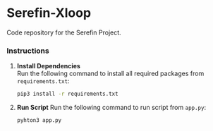 # Serefin-Xloop
Code repository for the Serefin Project.

### Instructions

1. **Install Dependencies**  
   Run the following command to install all required packages from `requirements.txt`:
   ```bash
   pip3 install -r requirements.txt
2. **Run Script**
   Run the following command to run script from `app.py`:
   ```bash
   pyhton3 app.py
